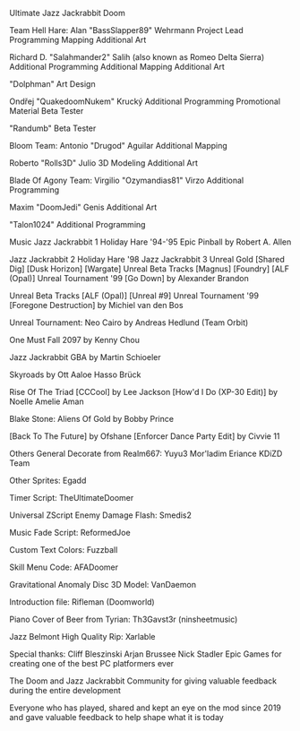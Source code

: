 Ultimate Jazz Jackrabbit Doom

Team Hell Hare:
Alan "BassSlapper89" Wehrmann
Project Lead
Programming
Mapping
Additional Art

Richard D. "Salahmander2" Salih (also known as Romeo Delta Sierra)
Additional Programming
Additional Mapping
Additional Art

"Dolphman"
Art Design

Ondřej "QuakedoomNukem" Krucký
Additional Programming
Promotional Material
Beta Tester

"Randumb"
Beta Tester


Bloom Team:
Antonio "Drugod" Aguilar
Additional Mapping

Roberto "Rolls3D" Julio
3D Modeling
Additional Art


Blade Of Agony Team:
Virgilio "Ozymandias81" Virzo
Additional Programming

Maxim "DoomJedi" Genis
Additional Art

"Talon1024"
Additional Programming


Music
Jazz Jackrabbit 1
Holiday Hare '94-'95
Epic Pinball
by
Robert A. Allen

Jazz Jackrabbit 2
Holiday Hare '98
Jazz Jackrabbit 3
Unreal Gold
	[Shared Dig]
	[Dusk Horizon]
	[Wargate]
Unreal Beta Tracks
	[Magnus]
	[Foundry]
	[ALF (Opal)]
Unreal Tournament '99
	[Go Down]
by
Alexander Brandon

Unreal Beta Tracks
	[ALF (Opal)]
	[Unreal #9]
Unreal Tournament '99
[Foregone Destruction]
by
Michiel van den Bos

Unreal Tournament: Neo Cairo
by
Andreas Hedlund (Team Orbit)

One Must Fall 2097
by
Kenny Chou

Jazz Jackrabbit GBA
by
Martin Schioeler

Skyroads
by
Ott Aaloe
Hasso Brück

Rise Of The Triad
[CCCool]
by
Lee Jackson
[How'd I Do (XP-30 Edit)]
by
Noelle Amelie Aman

Blake Stone: Aliens Of Gold
by
Bobby Prince

[Back To The Future]
by 
Ofshane
[Enforcer Dance Party Edit]
by
Civvie 11

Others
General Decorate from Realm667:
Yuyu3
Mor'ladim
Eriance
KDiZD Team

Other Sprites:
Egadd

Timer Script:
TheUltimateDoomer

Universal ZScript Enemy Damage Flash:
Smedis2

Music Fade Script:
ReformedJoe

Custom Text Colors:
Fuzzball

Skill Menu Code:
AFADoomer

Gravitational Anomaly Disc 3D Model:
VanDaemon

Introduction file:
Rifleman (Doomworld)

Piano Cover of Beer from Tyrian:
Th3Gavst3r (ninsheetmusic)

Jazz Belmont High Quality Rip:
Xarlable

Special thanks:
Cliff Bleszinski
Arjan Brussee
Nick Stadler
Epic Games
for creating one of the best PC platformers ever

The Doom and Jazz Jackrabbit Community
for giving valuable feedback during the entire development

Everyone who has played, shared and kept an eye on the mod
since 2019 and gave valuable feedback to help shape what it is today
